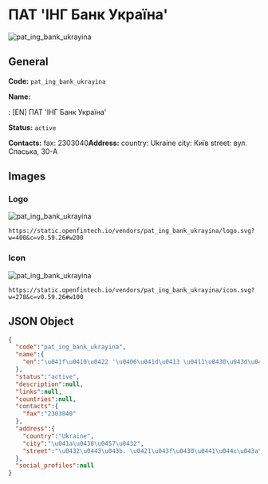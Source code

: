 
# ПАТ 'ІНГ Банк Україна' 
![pat_ing_bank_ukrayina](https://static.openfintech.io/vendors/pat_ing_bank_ukrayina/logo.svg?w=400&c=v0.59.26#w200)  

## General 
 
**Code:** `pat_ing_bank_ukrayina` 
 
**Name:** 
 
:	[EN] ПАТ 'ІНГ Банк Україна' 
 
**Status:** `active` 
 
**Contacts:** 
fax: 2303040**Address:** 
country: Ukraine 
city: Київ 
street: вул. Спаська, 30-А 

## Images 

### Logo 
 
![pat_ing_bank_ukrayina](https://static.openfintech.io/vendors/pat_ing_bank_ukrayina/logo.svg?w=400&c=v0.59.26#w200)  

```
https://static.openfintech.io/vendors/pat_ing_bank_ukrayina/logo.svg?w=400&c=v0.59.26#w200
```  

### Icon 
 
![pat_ing_bank_ukrayina](https://static.openfintech.io/vendors/pat_ing_bank_ukrayina/icon.svg?w=278&c=v0.59.26#w100)  

```
https://static.openfintech.io/vendors/pat_ing_bank_ukrayina/icon.svg?w=278&c=v0.59.26#w100
```  

## JSON Object 

```json
{
  "code":"pat_ing_bank_ukrayina",
  "name":{
    "en":"\u041f\u0410\u0422 '\u0406\u041d\u0413 \u0411\u0430\u043d\u043a \u0423\u043a\u0440\u0430\u0457\u043d\u0430'"
  },
  "status":"active",
  "description":null,
  "links":null,
  "countries":null,
  "contacts":{
    "fax":"2303040"
  },
  "address":{
    "country":"Ukraine",
    "city":"\u041a\u0438\u0457\u0432",
    "street":"\u0432\u0443\u043b. \u0421\u043f\u0430\u0441\u044c\u043a\u0430, 30-\u0410"
  },
  "social_profiles":null
}
```  
